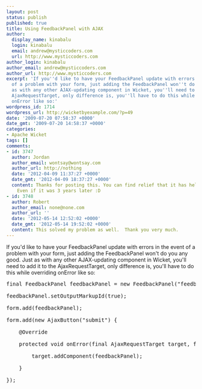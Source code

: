 ```yaml
---
layout: post
status: publish
published: true
title: Using FeedbackPanel with AJAX
author:
  display_name: kinabalu
  login: kinabalu
  email: andrew@mysticcoders.com
  url: http://www.mysticcoders.com
author_login: kinabalu
author_email: andrew@mysticcoders.com
author_url: http://www.mysticcoders.com
excerpt: 'If you''d like to have your FeedbackPanel update with errors in the event
  of a problem with your form, just adding the FeedbackPanel won''t do you any good.  Just
  as with any other AJAX-updating component in Wicket, you''ll need to add it to the
  AjaxRequestTarget, only difference is, you''ll have to do this while overriding
  onError like so:'
wordpress_id: 1714
wordpress_url: http://wicketbyexample.com/?p=49
date: '2009-07-20 07:58:37 +0000'
date_gmt: '2009-07-20 14:58:37 +0000'
categories:
- Apache Wicket
tags: []
comments:
- id: 3747
  author: Jordan
  author_email: wontsay@wontsay.com
  author_url: http://nothing
  date: '2012-04-09 11:37:27 +0000'
  date_gmt: '2012-04-09 18:37:27 +0000'
  content: Thanks for posting this. You can find relief that it has helped someone!
    Even if it was 3 years later :D
- id: 3748
  author: Robert
  author_email: none@none.com
  author_url: ''
  date: '2012-05-14 12:52:02 +0000'
  date_gmt: '2012-05-14 19:52:02 +0000'
  content: This solved my problem as well.  Thank you very much.
---
```

If you'd like to have your FeedbackPanel update with errors in the event of a problem with your form, just adding the FeedbackPanel won't do you any good.  Just as with any other AJAX-updating component in Wicket, you'll need to add it to the AjaxRequestTarget, only difference is, you'll have to do this while overriding onError like so:<a id="more"></a><a id="more-1714"></a>

<pre lang="java" colla="+">
final FeedbackPanel feedbackPanel = new FeedbackPanel("feedbackPanel");<br />
feedbackPanel.setOutputMarkupId(true);<br />
form.add(feedbackPanel);<br />
form.add(new AjaxButton("submit") {<br />
    @Override<br />
    protected void onError(final AjaxRequestTarget target, final Form form) {<br />
        target.addComponent(feedbackPanel);<br />
    }<br />
});<br />
</pre>

